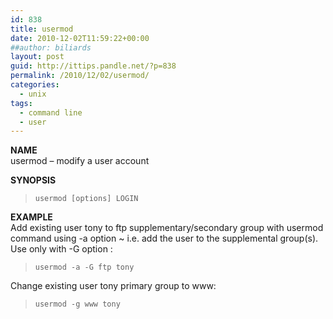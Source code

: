 ```yaml
---
id: 838
title: usermod
date: 2010-12-02T11:59:22+00:00
##author: biliards
layout: post
guid: http://ittips.pandle.net/?p=838
permalink: /2010/12/02/usermod/
categories:
  - unix
tags:
  - command line
  - user
---
```

**NAME**  
usermod &#8211; modify a user account

**SYNOPSIS**  
> `usermod [options] LOGIN`  

**EXAMPLE**  
Add existing user tony to ftp supplementary/secondary group with usermod command using -a option ~ i.e. add the user to the supplemental group(s). Use only with -G option :  
> `usermod -a -G ftp tony`  

Change existing user tony primary group to www:  
> `usermod -g www tony`
